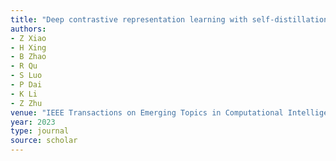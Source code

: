 ```yaml
---
title: "Deep contrastive representation learning with self-distillation"
authors:
- Z Xiao
- H Xing
- B Zhao
- R Qu
- S Luo
- P Dai
- K Li
- Z Zhu
venue: "IEEE Transactions on Emerging Topics in Computational Intelligence 8 (1), 3-15, 2023"
year: 2023
type: journal
source: scholar
---
```

